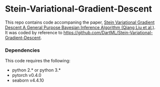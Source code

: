 # Stein-Variational-Gradient-Descent

This repo contains code accompaning the paper, 	[Stein Variational Gradient Descent A General Purpose Bayesian Inference Algorithm (Qiang Liu et al.)](https://arxiv.org/abs/1608.04471). It was coded by reference to https://github.com/DartML/Stein-Variational-Gradient-Descent.

### Dependencies
This code requires the following:
* python 2.\* or python 3.\*
* pytorch v0.4.0
* seaborn v4.4.10
